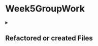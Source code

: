 # Week5GroupWork

<details>
<summary><h2>Refactored or created Files</h2></summary>

<details>
  <summary>file</summary>
  
``` java
/* contents here */
```
</details>

</details>
